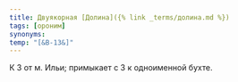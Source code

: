 ```yaml
---
title: Двуякорная [Долина]({% link _terms/долина.md %})
tags: [ороним]
synonyms:
temp: "[&В-13&]"
---
```


К З от м. Ильи; примыкает с З к одноименной бухте.
